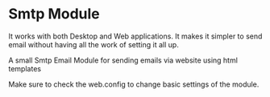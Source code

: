 # Smtp Module

It works with both Desktop and Web applications. It makes it simpler to send email without having all the work of setting it all up.

A small Smtp Email Module for sending emails via website using html templates

Make sure to check the web.config to change basic settings of the module.
